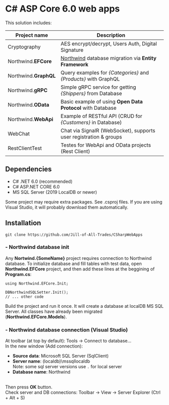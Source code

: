 # C# ASP Core 6.0 web apps
This solution includes:

| Project name  | Description  |
| ------------- | ------------ |
| Cryptography  | AES encrypt/decrypt, Users Auth, Digital Signature |
| Northwind.**EFCore** | [Northwind](https://docs.yugabyte.com/preview/sample-data/northwind/) database migration via **Entity Framework**|
| Northwind.**GraphQL** | Query examples for _{Categories}_ and _{Products}_ with GraphQL  |
| Northwind.**gRPC** | Simple gRPC service for getting _{Shippers}_ from Database |
| Northwind.**OData** | Basic example of using **Open Data Protocol** with Database |
| Northwind.**WebApi** | Example of RESTful API (CRUD for _{Customers}_ in Database) |
| WebChat | Chat via SignalR (WebSocket), supports user registration & groups |
| RestClientTest | Testes for WebApi and OData projects (Rest Client) |

## Dependencies
* C# .NET 6.0 (recommended)
* C# ASP.NET CORE 6.0
* MS SQL Server (2019 LocalDB or newer)

Some project may require extra packages. See .csproj files. If you are using Visual Studio,
it will probably download them automatically.
## Installation

`git clone https://github.com/Jill-of-All-Trades/CSharpWebApps`

### - Northwind database init 
Any **Nortwind.{SomeName}** project requires connection to Northwind database.
To initialize database and fill tables with test data, open **Northwind.EFCore** project,
and then add these lines at the beggining of **Program.cs**:<br/>
```
using Northwind.EFCore.Init;

DBNorthwindSQLSetter.Init();
// ... other code
```
Build the project and run it once. It will create a database at localDB MS SQL Server.
All classes have already been migrated (**Northwind.EFCore.Models**).

### - Northwind database connection (Visual Studio)
At toolbar (at top by default): Tools -> Connect to database...<br/>
In the new window (Add connection):
* __Source data__: Microsoft SQL Server (SqlClient)
* __Server name__: (localdb)\mssqllocaldb <br/> Note: some sql server versions use `.` for local server
* __Database name__: Northwind

<br/>Then press __OK__ button.
<br/>Check server and DB connections: Toolbar -> View -> Server Explorer (Ctrl + Alt + S)
